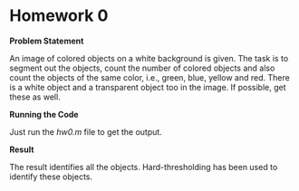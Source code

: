 # Homework 0

**Problem Statement**

An image of colored objects on a white background is given. The task is to segment out the objects, count the number of colored objects and also count the objects of the same color, i.e., green, blue, yellow and red. There is a white object and a transparent object too in the image. If possible, get these as well.

**Running the Code**

Just run the *hw0.m* file to get the output.

**Result**

The result identifies all the objects. Hard-thresholding has been used to identify these objects.
